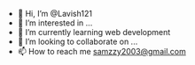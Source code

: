 - 👋 Hi, I’m @Lavish121
- 👀 I’m interested in ...
- 🌱 I’m currently learning web development
- 💞️ I’m looking to collaborate on ...
- 📫 How to reach me samzzy2003@gmail.com

<!---
Lavish121/Lavish121 is a ✨ special ✨ repository because its `README.md` (this file) appears on your GitHub profile.
You can click the Preview link to take a look at your changes.
--->
